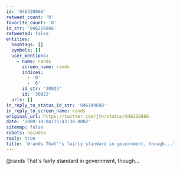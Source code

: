 ```yaml
---
id: '946220866'
retweet_count: '0'
favorite_count: '0'
id_str: '946220866'
retweeted: false
entities:
  hashtags: []
  symbols: []
  user_mentions:
    - name: rands
      screen_name: rands
      indices:
        - '0'
        - '6'
      id_str: '30923'
      id: '30923'
  urls: []
in_reply_to_status_id_str: '946149688'
in_reply_to_screen_name: rands
original_url: https://twitter.com/jth/status/946220866
date: '2008-10-04T15:43:38.000Z'
sitemap: false
robots: noindex
reply: true
title: '@rands That''s fairly standard in government, though...'
---
```


@rands That's fairly standard in government, though...